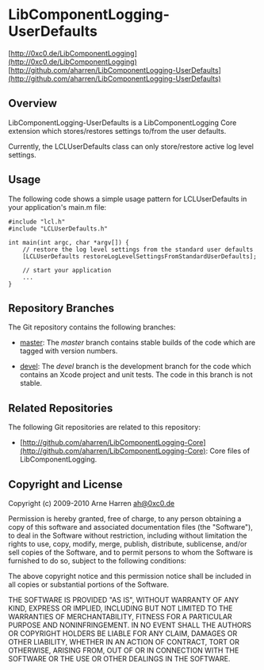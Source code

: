 

# LibComponentLogging-UserDefaults

[http://0xc0.de/LibComponentLogging](http://0xc0.de/LibComponentLogging)    
[http://github.com/aharren/LibComponentLogging-UserDefaults](http://github.com/aharren/LibComponentLogging-UserDefaults)


## Overview

LibComponentLogging-UserDefaults is a LibComponentLogging Core extension which
stores/restores settings to/from the user defaults.

Currently, the LCLUserDefaults class can only store/restore active log level
settings.


## Usage

The following code shows a simple usage pattern for LCLUserDefaults in your
application's main.m file:

    #include "lcl.h"
    #include "LCLUserDefaults.h"
    
    int main(int argc, char *argv[]) {
        // restore the log level settings from the standard user defaults
        [LCLUserDefaults restoreLogLevelSettingsFromStandardUserDefaults];
        
        // start your application
        ...
    }


## Repository Branches

The Git repository contains the following branches:

* [master](http://github.com/aharren/LibComponentLogging-UserDefaults/tree/master):
  The *master* branch contains stable builds of the code which are tagged with
  version numbers.

* [devel](http://github.com/aharren/LibComponentLogging-UserDefaults/tree/devel):
  The *devel* branch is the development branch for the code which contains an
  Xcode project and unit tests. The code in this branch is not stable.


## Related Repositories

The following Git repositories are related to this repository:

* [http://github.com/aharren/LibComponentLogging-Core](http://github.com/aharren/LibComponentLogging-Core):
  Core files of LibComponentLogging.


## Copyright and License

Copyright (c) 2009-2010 Arne Harren <ah@0xc0.de>

Permission is hereby granted, free of charge, to any person obtaining a copy
of this software and associated documentation files (the "Software"), to deal
in the Software without restriction, including without limitation the rights
to use, copy, modify, merge, publish, distribute, sublicense, and/or sell
copies of the Software, and to permit persons to whom the Software is
furnished to do so, subject to the following conditions:

The above copyright notice and this permission notice shall be included in
all copies or substantial portions of the Software.

THE SOFTWARE IS PROVIDED "AS IS", WITHOUT WARRANTY OF ANY KIND, EXPRESS OR
IMPLIED, INCLUDING BUT NOT LIMITED TO THE WARRANTIES OF MERCHANTABILITY,
FITNESS FOR A PARTICULAR PURPOSE AND NONINFRINGEMENT. IN NO EVENT SHALL THE
AUTHORS OR COPYRIGHT HOLDERS BE LIABLE FOR ANY CLAIM, DAMAGES OR OTHER
LIABILITY, WHETHER IN AN ACTION OF CONTRACT, TORT OR OTHERWISE, ARISING FROM,
OUT OF OR IN CONNECTION WITH THE SOFTWARE OR THE USE OR OTHER DEALINGS IN
THE SOFTWARE.

